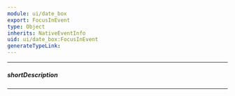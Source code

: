 ```yaml
---
module: ui/date_box
export: FocusInEvent
type: Object
inherits: NativeEventInfo
uid: ui/date_box:FocusInEvent
generateTypeLink: 
---
```

---
##### shortDescription
<!-- Description goes here -->

---
<!-- Description goes here -->